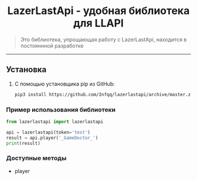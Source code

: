 <h1 align="center">LazerLastApi - удобная библиотека для LLAPI</h1>
    <blockquote>Это библиотека, упрощающая работу с LazerLastApi, находится в постояннной разработке</blockquote>
</p>
<hr>

## Установка
1) С помощью установщика pip из GitHub: 
   
   ```sh
   pip3 install https://github.com/Infqq/lazerlastapi/archive/master.zip --upgrade
   ```

### Пример использования библиотеки

```python
from lazerlastapi import lazerlastapi

api = lazerlastapi(token='test')
result = api.player('_GameDoctor_')
print(result)
```

### Доступные методы
- player
